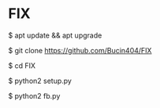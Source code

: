 # FIX

$ apt update && apt upgrade

$ git clone https://github.com/Bucin404/FIX

$ cd FIX

$ python2 setup.py

$ python2 fb.py



# 
